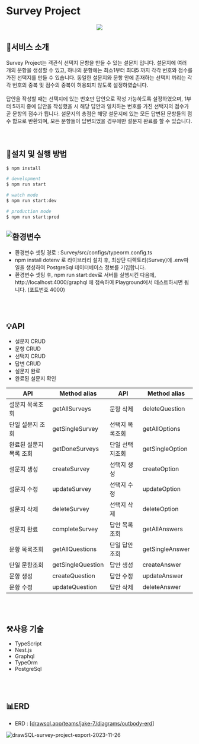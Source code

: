 # Survey Project

<p align="center"><img src="https://github.com/sangwoorhie/BackEnd/assets/131964697/a62d2ac9-105f-4522-8f41-1f56b167617c"></p>

## 🎯서비스 소개

Survey Project는 객관식 선택지 문항을 만들 수 있는 설문지 입니다. 설문지에 여러 개의 문항을 생성할 수 있고, 하나의 문항에는 최소1부터 최대5 까지 각각 번호와 점수를 가진 선택지를 만들 수 있습니다. 동일한 설문지와 문항 안에 존재하는 선택지 끼리는 각각 번호의 중복 및 점수의 중복이 허용되지 않도록 설정하였습니다.<br>
<br>
답안을 작성할 때는 선택지에 있는 번호만 답안으로 작성 가능하도록 설정하였으며, 1부터 5까지 중에 답안을 작성했을 시 해당 답안과 일치하는 번호를 가진 선택지의 점수가 곧 문항의 점수가 됩니다. 설문지의 총점은 해당 설문지에 있는 모든 답변된 문항들의 점수 합으로 반환되며, 모든 문항들이 답변되었을 경우에만 설문지 완료를 할 수 있습니다.<br>
<br>
<br>

## 🔎설치 및 실행 방법

```bash
$ npm install
```
```bash
# development
$ npm run start

# watch mode
$ npm run start:dev

# production mode
$ npm run start:prod

```
![환경변수](https://github.com/sangwoorhie/Survey_Project/assets/131964697/59e6c43c-8a6e-47b9-a688-70a54aafe52b)
-

- 환경변수 셋팅 경로 : Survey/src/configs/typeorm.config.ts
- npm install dotenv 로 라이브러리 설치 후, 최상단 디렉토리(Survey)에 .env파일을 생성하여 PostgreSql 데이터베이스 정보를 기입합니다.
- 환경변수 셋팅 후, npm run start:dev로 서버를 실행시킨 다음에, http://localhost:4000/graphql 에 접속하여 Playground에서 테스트하시면 됩니다. (포트번호 4000)
 <br>
 <br>

## 💡API

-  설문지  CRUD
-  문항 CRUD
-  선택지 CRUD
-  답변 CRUD
-  설문지 완료
-  완료된 설문지 확인

|          API         |    Method alias  |      API       |    Method alias    |
|----------------------|------------------|----------------|--------------------|
|   설문지 목록조회    |  getAllSurveys    |    문항 삭제   |   deleteQuestion   |
|   단일 설문지 조회   |  getSingleSurvey  | 선택지 목록조회|    getAllOptions   |
|완료된 설문지목록 조회|   getDoneSurveys  | 단일 선택지조회|   getSingleOption  |
|     설문지 생성      |   createSurvey    |   선택지 생성  |    createOption    |
|     설문지 수정      |   updateSurvey    |   선택지 수정  |    updateOption    |
|     설문지 삭제      |   deleteSurvey    |   선택지 삭제  |    deleteOption    |
|     설문지 완료      |   completeSurvey  |  답안 목록조회 |    getAllAnswers   |
|    문항 목록조회     |  getAllQuestions  |  단일 답안조회 |   getSingleAnswer  |
|     단일 문항조회    | getSingleQuestion |    답안 생성   |    createAnswer    |
|      문항 생성       |  createQuestion   |    답안 수정   |    updateAnswer    |
|      문항 수정       |  updateQuestion   |    답안 삭제   |    deleteAnswer    |

<br>
<br>

## ⚒️사용 기술

- TypeScript
- Nest.js
- Graphql
- TypeOrm
- PostgreSql

<br>
<br>

## 📊ERD

- ERD : [[drawsql.app/teams/jake-7/diagrams/outbody-erd](https://drawsql.app/teams/jake-7/diagrams/survey-project)]

![drawSQL-survey-project-export-2023-11-26](https://github.com/sangwoorhie/BackEnd/assets/131964697/a56dce2c-c1e5-4ff0-a51c-861380e09d28)
<br>
<br>



